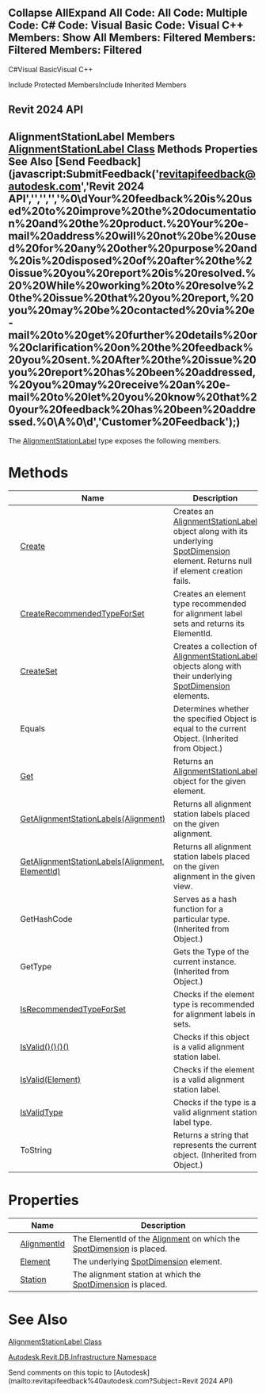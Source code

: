 ﻿

Collapse AllExpand All Code: All Code: Multiple Code: C# Code: Visual Basic Code: Visual C++  Members: Show All Members: Filtered Members: Filtered Members: Filtered   
---  
  
C#Visual BasicVisual C++

Include Protected MembersInclude Inherited Members

Revit 2024 API  
---  
AlignmentStationLabel Members  
[AlignmentStationLabel Class](5c51c34b-8b34-99fe-d8c6-b6f1ba7caba7.md) Methods Properties See Also [Send Feedback](javascript:SubmitFeedback\('revitapifeedback@autodesk.com','Revit 2024 API','','','','%0\\dYour%20feedback%20is%20used%20to%20improve%20the%20documentation%20and%20the%20product.%20Your%20e-mail%20address%20will%20not%20be%20used%20for%20any%20other%20purpose%20and%20is%20disposed%20of%20after%20the%20issue%20you%20report%20is%20resolved.%20%20While%20working%20to%20resolve%20the%20issue%20that%20you%20report,%20you%20may%20be%20contacted%20via%20e-mail%20to%20get%20further%20details%20or%20clarification%20on%20the%20feedback%20you%20sent.%20After%20the%20issue%20you%20report%20has%20been%20addressed,%20you%20may%20receive%20an%20e-mail%20to%20let%20you%20know%20that%20your%20feedback%20has%20been%20addressed.%0\\A%0\\d','Customer%20Feedback'\);)  
---  
  
The [AlignmentStationLabel](5c51c34b-8b34-99fe-d8c6-b6f1ba7caba7.md) type exposes the following members.

# Methods

|  | Name | Description |
| --- | --- | --- |
|  | [Create](eb69d2d4-5a55-6402-ae7b-d1049fdba2d4.md) | Creates an [AlignmentStationLabel](5c51c34b-8b34-99fe-d8c6-b6f1ba7caba7.md) object along with its underlying [SpotDimension](f3c633ac-1595-cb8d-5c1b-66eb3eefb433.md) element. Returns null if element creation fails. |
|  | [CreateRecommendedTypeForSet](39150210-06f8-595d-d255-879d7e2e25e3.md) | Creates an element type recommended for alignment label sets and returns its ElementId. |
|  | [CreateSet](bbb3fb20-cbc6-f6aa-cc23-ae7ad73747b3.md) | Creates a collection of [AlignmentStationLabel](5c51c34b-8b34-99fe-d8c6-b6f1ba7caba7.md) objects along with their underlying [SpotDimension](f3c633ac-1595-cb8d-5c1b-66eb3eefb433.md) elements. |
|  | Equals | Determines whether the specified Object is equal to the current Object. (Inherited from Object.) |
|  | [Get](f13fa262-5cd2-8bf8-ca0f-ed6c4768c129.md) | Returns an [AlignmentStationLabel](5c51c34b-8b34-99fe-d8c6-b6f1ba7caba7.md) object for the given element. |
|  | [GetAlignmentStationLabels(Alignment)](0cae55cf-ef69-817a-d284-65f2141761f9.md) | Returns all alignment station labels placed on the given alignment. |
|  | [GetAlignmentStationLabels(Alignment, ElementId)](e078bd76-8b9d-d02b-5fb7-ddfafa988f65.md) | Returns all alignment station labels placed on the given alignment in the given view. |
|  | GetHashCode | Serves as a hash function for a particular type.  (Inherited from Object.) |
|  | GetType | Gets the Type of the current instance. (Inherited from Object.) |
|  | [IsRecommendedTypeForSet](df3f1355-5c15-5665-23e6-520ce91c8815.md) | Checks if the element type is recommended for alignment labels in sets. |
|  | [IsValid()()()()](6bf584e2-0e6c-418a-e1e4-8d1ea21554a8.md) | Checks if this object is a valid alignment station label. |
|  | [IsValid(Element)](0e2a45b1-c04d-280b-bd73-588a7370245e.md) | Checks if the element is a valid alignment station label. |
|  | [IsValidType](ff11b964-e6e7-9dad-fbf1-461244fcf010.md) | Checks if the type is a valid alignment station label type. |
|  | ToString | Returns a string that represents the current object. (Inherited from Object.) |
  
# Properties

|  | Name | Description |
| --- | --- | --- |
|  | [AlignmentId](0546b98b-a6c8-d23e-275b-8e78ea0594e8.md) | The ElementId of the [Alignment](6594712d-3b22-9b08-ab4c-782df88f36d1.md) on which the [SpotDimension](f3c633ac-1595-cb8d-5c1b-66eb3eefb433.md) is placed. |
|  | [Element](29b63668-f113-d2fe-7d79-0f30ecac4d89.md) | The underlying [SpotDimension](f3c633ac-1595-cb8d-5c1b-66eb3eefb433.md) element. |
|  | [Station](1558579e-cdee-03ca-58b1-5630fe0fa0c1.md) | The alignment station at which the [SpotDimension](f3c633ac-1595-cb8d-5c1b-66eb3eefb433.md) is placed. |
  
# See Also

[AlignmentStationLabel Class](5c51c34b-8b34-99fe-d8c6-b6f1ba7caba7.md)

[Autodesk.Revit.DB.Infrastructure Namespace](cedea963-42a0-acf8-0f0e-5477c4212ae9.md)

Send comments on this topic to [Autodesk](mailto:revitapifeedback%40autodesk.com?Subject=Revit 2024 API)